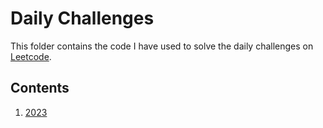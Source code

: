 # Daily Challenges
This folder contains the code I have used to solve the daily challenges on [Leetcode](https://leetcode.com/).

## Contents
1. [2023](2023/README.md)